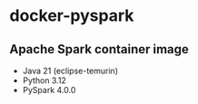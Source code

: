 # docker-pyspark

## Apache Spark container image


- Java 21 (eclipse-temurin)
- Python 3.12
- PySpark 4.0.0